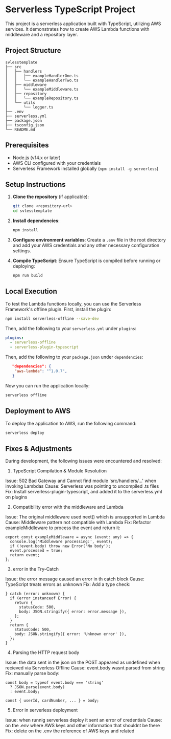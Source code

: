 # Serverless TypeScript Project

This project is a serverless application built with TypeScript, utilizing AWS services. It demonstrates how to create AWS Lambda functions with middleware and a repository layer.

## Project Structure

```
svlesstemplate
├── src
│   ├── handlers
│   │   ├── exampleHandlerOne.ts
│   │   └── exampleHandlerTwo.ts
│   ├── middleware
│   │   └── exampleMiddleware.ts
│   ├── repository
│   │   └── exampleRepository.ts
│   └── utils
│       └── logger.ts
├── .env
├── serverless.yml
├── package.json
├── tsconfig.json
└── README.md
```

## Prerequisites

- Node.js (v14.x or later)
- AWS CLI configured with your credentials
- Serverless Framework installed globally (`npm install -g serverless`)

## Setup Instructions

1. **Clone the repository** (if applicable):
   ```bash
   git clone <repository-url>
   cd svlesstemplate
   ```

2. **Install dependencies**:
   ```bash
   npm install
   ```

3. **Configure environment variables**:
   Create a `.env` file in the root directory and add your AWS credentials and any other necessary configuration settings.

4. **Compile TypeScript**:
   Ensure TypeScript is compiled before running or deploying:
   ```bash
   npm run build
   ```

## Local Execution

To test the Lambda functions locally, you can use the Serverless Framework's offline plugin. First, install the plugin:

```bash
npm install serverless-offline --save-dev
```

Then, add the following to your `serverless.yml` under `plugins`:

```yaml
plugins:
  - serverless-offline
  - serverless-plugin-typescript
```

Then, add the following to your `package.json` under `dependencies`:

```json
   "dependencies": {
    "aws-lambda": "^1.0.7",
   }
```

Now you can run the application locally:

```bash
serverless offline
```

## Deployment to AWS

To deploy the application to AWS, run the following command:

```bash
serverless deploy
```

## Fixes & Adjustments

During development, the following issues were encountered and resolved:
1. TypeScript Compilation & Module Resolution

Issue: 502 Bad Gateway and Cannot find module 'src/handlers/…' when invoking Lambdas
Cause: Serverless was pointing to uncompiled .ts files
Fix: Install serverless-plugin-typescript, and added it to the serverless.yml on plugins

2. Compatibility error with the middleware and Lambda

Issue: The original middleware used next() which is unsupported in Lambda
Cause: Middleware pattern not compatible with Lambda
Fix: Refactor exampleMiddleware to process the event and return it:

```
export const exampleMiddleware = async (event: any) => {
  console.log('Middleware processing:', event);
  if (!event.body) throw new Error('No body');
  event.processed = true;
  return event;
};
```

3. error in the Try-Catch

Issue: the error message caused an error in th catch block
Cause: TypeScript treats errors as unknown
Fix: Add a type check:

```
} catch (error: unknown) {
  if (error instanceof Error) {
    return {
      statusCode: 500,
      body: JSON.stringify({ error: error.message }),
    };
  }
  return {
    statusCode: 500,
    body: JSON.stringify({ error: 'Unknown error' }),
  };
}

```

4. Parsing the HTTP request body

Issue: the data sent in the json on the POST appeared as undefined when recieved via Serverless Offline
Cause: event.body wasnt parsed from string
Fix: manually parse body:

```
const body = typeof event.body === 'string'
  ? JSON.parse(event.body)
  : event.body;

const { userId, cardNumber, ... } = body;

```

5. Error in serverless deployment

Issue: when runnig serverless deploy it sent an error of credentials
Cause: on the .env where AWS keys and other information that shouldnt be there
Fix: delete on the .env the reference of AWS keys and related

